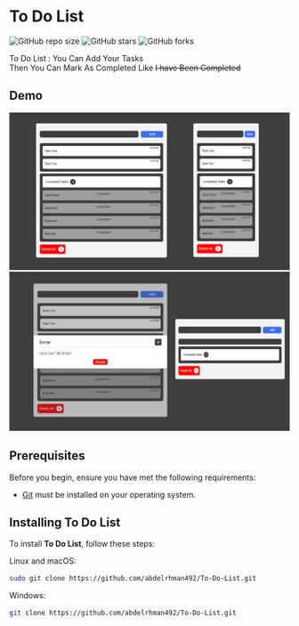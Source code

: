 # To Do List

![GitHub repo size](https://img.shields.io/github/repo-size/abdelrhman492/To-Do-List)
![GitHub stars](https://img.shields.io/github/stars/abdelrhman492/To-Do-List?style=social)
![GitHub forks](https://img.shields.io/github/forks/abdelrhman492/To-Do-List?style=social)

To Do List : You Can Add Your Tasks <br/>
Then You Can Mark As Completed Like <del>I have Been Completed</del>

## Demo

![To-Do-List Desktop Demo](./src/website-images/web2.png "Desktop Demo")
![To-Do-List Mobile Demo](./src/website-images/error.png "Mobile Demo")

## Prerequisites

Before you begin, ensure you have met the following requirements:

* [Git](https://git-scm.com/downloads "Download Git") must be installed on your operating system.

## Installing To Do List

To install **To Do List**, follow these steps:

Linux and macOS:

```bash
sudo git clone https://github.com/abdelrhman492/To-Do-List.git
```

Windows:

```bash
git clone https://github.com/abdelrhman492/To-Do-List.git
```